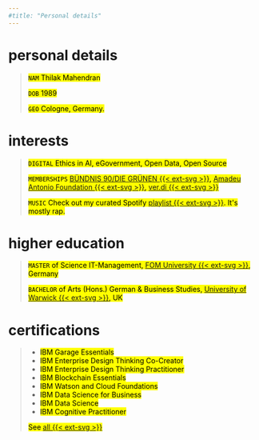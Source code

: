 ```yaml
---
#title: "Personal details"
---
```

# personal details
><mark>`NAM` Thilak Mahendran</mark>
>
><mark>`DOB` 1989</mark>
>
><mark>`GEO` Cologne, Germany.</mark>

# interests
><mark>`DIGITAL` Ethics in AI, eGovernment, Open Data, Open Source  </mark>
>
><mark>`MEMBERSHIPS` [BÜNDNIS 90/DIE GRÜNEN {{< ext-svg >}}](https://en.wikipedia.org/wiki/Alliance_90/The_Greens), [Amadeu Antonio Foundation {{< ext-svg >}}](https://www.amadeu-antonio-stiftung.de/en/about-us/), [ver.di {{< ext-svg >}}](https://www.verdi.de/ueber-uns/verdi-international/++co++0da83724-a114-11e2-9997-52540059119e)  </mark>
>
><mark>`MUSIC` Check out my curated Spotify [playlist {{< ext-svg >}}](https://open.spotify.com/playlist/48Sls72EpC41kdzrflUwK2?si=l94p6qvyRuyRvw82FkfI_Q). It's mostly rap.</mark>

# higher education
><mark>`MASTER` of Science IT-Management, [FOM University {{< ext-svg >}}](https://en.wikipedia.org/wiki/FOM_University_of_Applied_Sciences_for_Economics_and_Management), Germany  </mark>
>
><mark>`BACHELOR` of Arts (Hons.) German & Business Studies, [University of Warwick {{< ext-svg >}}](https://en.wikipedia.org/wiki/University_of_Warwick), UK</mark>

# certifications
>* <mark>IBM Garage Essentials</mark>
>* <mark>IBM Enterprise Design Thinking Co-Creator</mark>
>* <mark>IBM Enterprise Design Thinking Practitioner</mark>
>* <mark>IBM Blockchain Essentials</mark>
>* <mark>IBM Watson and Cloud Foundations</mark>
>* <mark>IBM Data Science for Business</mark>
>* <mark>IBM Data Science</mark>
>* <mark>IBM Cognitive Practitioner  </mark>
>
><mark>See [all {{< ext-svg >}}](https://www.youracclaim.com/users/thilak.mahendran/badges?sort=-state_updated_at&page=1)</mark>